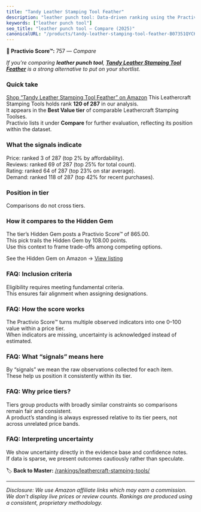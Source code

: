 ```yaml
---
title: "Tandy Leather Stamping Tool Feather"
description: "leather punch tool: Data-driven ranking using the Practivio Score™. Positioned by quality, value, demand, findability, momentum."
keywords: ["leather punch tool"]
seo_title: "leather punch tool — Compare (2025)"
canonicalURL: "/products/tandy-leather-stamping-tool-feather-B07351QYCK/"
---
```


**🛒 Practivio Score™:** 757 — _Compare_


*If you're comparing **leather punch tool**, **[Tandy Leather Stamping Tool Feather](https://www.amazon.com/dp/B07351QYCK?tag=practivio-20)** is a strong alternative to put on your shortlist.*
### Quick take
[Shop “Tandy Leather Stamping Tool Feather” on Amazon](https://www.amazon.com/dp/B07351QYCK?tag=practivio-20)
This Leathercraft Stamping Tools holds rank **120 of 287** in our analysis.  
It appears in the **Best Value tier** of comparable Leathercraft Stamping Toolses.  
Practivio lists it under **Compare** for further evaluation, reflecting its position within the dataset.

### What the signals indicate
Price: ranked 3 of 287 (top 2% by affordability).  
Reviews: ranked 69 of 287 (top 25% for total count).  
Rating: ranked 64 of 287 (top 23% on star average).  
Demand: ranked 118 of 287 (top 42% for recent purchases).

### Position in tier
Comparisons do not cross tiers.

### How it compares to the Hidden Gem
The tier’s Hidden Gem posts a Practivio Score™ of 865.00.  
This pick trails the Hidden Gem by 108.00 points.  
Use this context to frame trade-offs among competing options.  

See the Hidden Gem on Amazon → [View listing](https://www.amazon.com/dp/B014549SNG?tag=practivio-20)

### FAQ: Inclusion criteria
Eligibility requires meeting fundamental criteria.  
This ensures fair alignment when assigning designations.

### FAQ: How the score works
The Practivio Score™ turns multiple observed indicators into one 0–100 value within a price tier.  
When indicators are missing, uncertainty is acknowledged instead of estimated.

### FAQ: What “signals” means here
By “signals” we mean the raw observations collected for each item.  
These help us position it consistently within its tier.

### FAQ: Why price tiers?
Tiers group products with broadly similar constraints so comparisons remain fair and consistent.  
A product’s standing is always expressed relative to its tier peers, not across unrelated price bands.

### FAQ: Interpreting uncertainty
We show uncertainty directly in the evidence base and confidence notes.  
If data is sparse, we present outcomes cautiously rather than speculate.

<!-- Missing template for Compare/CompareWithinPriceClass -->


🏷️ **Back to Master:** [/rankings/leathercraft-stamping-tools/](/rankings/leathercraft-stamping-tools/)

---
_Disclosure: We use Amazon affiliate links which may earn a commission. We don’t display live prices or review counts. Rankings are produced using a consistent, proprietary methodology._
